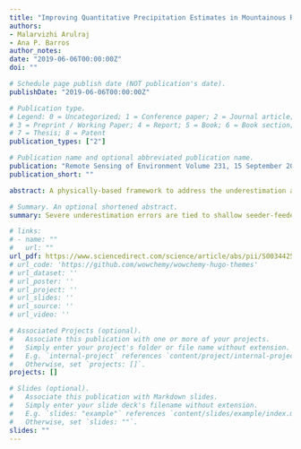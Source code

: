 ```yaml
---
title: "Improving Quantitative Precipitation Estimates in Mountainous Regions by Modeling Low-Level Seeder-Feeder Interactions constrained by Global Precipitation Measurement Mission Dual-frequency Precipitation Radar Measurement"
authors:
- Malarvizhi Arulraj
- Ana P. Barros
author_notes:
date: "2019-06-06T00:00:00Z"
doi: ""

# Schedule page publish date (NOT publication's date).
publishDate: "2019-06-06T00:00:00Z"

# Publication type.
# Legend: 0 = Uncategorized; 1 = Conference paper; 2 = Journal article;
# 3 = Preprint / Working Paper; 4 = Report; 5 = Book; 6 = Book section;
# 7 = Thesis; 8 = Patent
publication_types: ["2"]

# Publication name and optional abbreviated publication name.
publication: "Remote Sensing of Environment Volume 231, 15 September 2019, 111213"
publication_short: ""

abstract: A physically-based framework to address the underestimation and missed detection errors in Quantitative Precipitation Estimates (QPE) from Global Precipitation Measurement (GPM) Precipitation Radar (PR) in regions of complex terrain is presented. The framework is demonstrated using GPM Ku-PR because of its wider swath. GPM Ku-PR precipitation estimates are evaluated against ground validation (GV) observations from the long-term ground-based rain-gauge network in the Southern Appalachian Mountains. The detection and estimation errors exhibit a diurnal cycle consistent with the diurnal cycle of low-level clouds and fog (LLCF), thus suggesting the importance of low-level orographic microphysical processes. Contamination of near-surface reflectivity profiles due to ground-clutter is the major source of error in the Ku-PR QPE with spatial features that mirror landform. In particular, GPM Ku-PR drop size distribution (DSD) retrieval algorithms systematically overestimate Dm (mass-weighted mean diameter), and underestimate Nw (normalized DSD intercept) and the precipitation-rate when low-level multilayer clouds and fog are present. Second, column simulations of rainfall dynamics constrained by reflectivity measurements show an emergent relationship in Dm-Nw phase-space that explains an increase in the frequency of Dm < 1 mm in disdrometer observations due to seeder-feeder interactions (SFI) not captured by current retrieval microphysical products. To resolve ambiguity in the detection and characterization of SFI regimes, we demonstrate a physically-based framework to improve GPM Ku-PR orographic QPE that relies on a coupled microphysics-radar rainfall forward model to estimate DSD parameters using initial and boundary conditions from Ku-PR DSD estimates (Method-1), Ku-PR corrected reflectivity measurements (Method-2), and LLCF microphysics from GV observations. Model simulations using Method-2 produce realistic surface DSDs confirming that representation of SFI processes is critical. Application of the framework to GPM overpasses shows potential for robust improvement in QPE and elucidates the physical basis for improved retrievals against ground observations corresponding to which Nw increases by 3–5 dBNw, Dm decreases by approximately 0.03 mm, and rain-rate increases up to ten-fold in the presence of SFI.

# Summary. An optional shortened abstract.
summary: Severe underestimation errors are tied to shallow seeder-feeder interactions (SFI), SFI modify the rain drop size distributions (DSDs) in the lower 2–4 km, GPM Ku-PR overestimates Dm by ~0.03 mm and underestimates Nw by ~3–5 dBNw for LLCF, Proposed physically-based model of SFI microphysics to correct GPM-DPR retrievals, Simulations constrained by GPM measurements produce realistic DSD and rain-rate.

# links:
# - name: ""
#   url: ""
url_pdf: https://www.sciencedirect.com/science/article/abs/pii/S0034425719302263
# url_code: 'https://github.com/wowchemy/wowchemy-hugo-themes'
# url_dataset: ''
# url_poster: ''
# url_project: ''
# url_slides: ''
# url_source: ''
# url_video: ''

# Associated Projects (optional).
#   Associate this publication with one or more of your projects.
#   Simply enter your project's folder or file name without extension.
#   E.g. `internal-project` references `content/project/internal-project/index.md`.
#   Otherwise, set `projects: []`.
projects: []

# Slides (optional).
#   Associate this publication with Markdown slides.
#   Simply enter your slide deck's filename without extension.
#   E.g. `slides: "example"` references `content/slides/example/index.md`.
#   Otherwise, set `slides: ""`.
slides: ""
---
```


